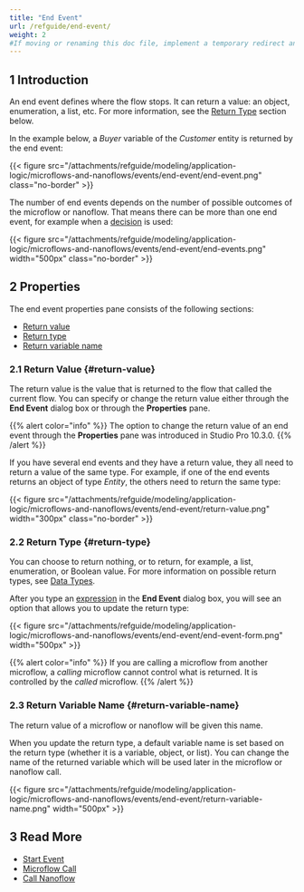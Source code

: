 ```yaml
---
title: "End Event"
url: /refguide/end-event/
weight: 2
#If moving or renaming this doc file, implement a temporary redirect and let the respective team know they should update the URL in the product. See Mapping to Products for more details.
---
```


## 1 Introduction

An end event defines where the flow stops. It can return a value: an object, enumeration, a list, etc. For more information, see the [Return Type](#return-type) section below.

In the example below, a *Buyer* variable of the *Customer* entity is returned by the end event:

{{< figure src="/attachments/refguide/modeling/application-logic/microflows-and-nanoflows/events/end-event/end-event.png" class="no-border" >}}

The number of end events depends on the number of possible outcomes of the microflow or nanoflow. That means there can be more than one end event, for example when a [decision](/refguide/decision/) is used:

{{< figure src="/attachments/refguide/modeling/application-logic/microflows-and-nanoflows/events/end-event/end-events.png" width="500px" class="no-border" >}}

## 2 Properties

The end event properties pane consists of the following sections:

* [Return value](#return-value)
* [Return type](#return-type)
* [Return variable name](#return-variable-name)

### 2.1 Return Value {#return-value}

The return value is the value that is returned to the flow that called the current flow. You can specify or change the return value either through the **End Event** dialog box or through the **Properties** pane.

{{% alert color="info" %}}
The option to change the return value of an end event through the **Properties** pane was introduced in Studio Pro 10.3.0.
{{% /alert %}}

If you have several end events and they have a return value, they all need to return a value of the same type. For example, if one of the end events returns an object of type *Entity*, the others need to return the same type: 

{{< figure src="/attachments/refguide/modeling/application-logic/microflows-and-nanoflows/events/end-event/return-value.png"   width="300px"  class="no-border" >}}

### 2.2 Return Type {#return-type}

You can choose to return nothing, or to return, for example, a list, enumeration, or Boolean value. For more information on possible return types, see [Data Types](/refguide/data-types/).

After you type an [expression](/refguide/expressions/) in the **End Event** dialog box, you will see an option that allows you to update the return type:

{{< figure src="/attachments/refguide/modeling/application-logic/microflows-and-nanoflows/events/end-event/end-event-form.png" width="500px" >}}

{{% alert color="info" %}}
If you are calling a microflow from another microflow, a *calling* microflow cannot control what is returned. It is controlled by the *called* microflow. 
{{% /alert %}}

### 2.3 Return Variable Name {#return-variable-name}

The return value of a microflow or nanoflow will be given this name. 

When you update the return type, a default variable name is set based on the return type (whether it is a variable, object, or list). You can change the name of the returned variable which will be used later in the microflow or nanoflow call.

{{< figure src="/attachments/refguide/modeling/application-logic/microflows-and-nanoflows/events/end-event/return-variable-name.png" width="500px" >}}

## 3 Read More

* [Start Event](/refguide/start-event/)
* [Microflow Call](/refguide/microflow-call/)
* [Call Nanoflow](/refguide/nanoflow-call/)
